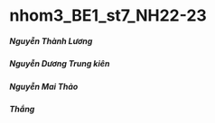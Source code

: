 # nhom3_BE1_st7_NH22-23

##### Nguyễn Thành Lương
##### Nguyễn Dương Trung kiên
##### Nguyễn Mai Thảo
##### Thắng

